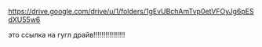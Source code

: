 https://drive.google.com/drive/u/1/folders/1gEvUBchAmTvp0etVFOyJg6pESdXU55w6

это ссылка на гугл драйв!!!!!!!!!!!!!!!!
